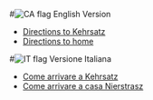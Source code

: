 #![CA flag](%assets_url%/files/4b/gcz7gcllngyqnpb792zvbp44s2e6hu/ca15.gif) English Version

-  [Directions to Kehrsatz](%base_url%/staff/oscar/kehrsatz)
-  [Directions to home](%base_url%/staff/oscar/fluhmattweg41)

#![IT flag](%assets_url%/files/22/mwm800tvz4k8xdh0k319wdjlj7q90w/it15.gif) Versione Italiana

-  [Come arrivare a Kehrsatz](%base_url%/staff/oscar/kehrsatz-it)
-  [Come arrivare a casa Nierstrasz](%base_url%/staff/oscar/fluhmattweg41-it)
